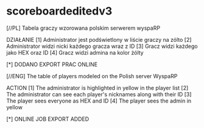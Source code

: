 # scoreboardeditedv3
[//PL]
Tabela graczy wzorowana polskim serwerem wyspaRP

DZIAŁANIE
[1] Administrator jest podświetlony w liście graczy na zólto 
[2] Administrator widzi nicki każdego gracza wraz z ID
[3] Gracz widzi każdego jako HEX oraz ID 
[4] Gracz widzi admina na kolor żólty

[*] DODANO EXPORT PRAC ONLINE

[//ENG]
The table of players modeled on the Polish server WyspaRP

ACTION
[1] The administrator is highlighted in yellow in the player list
[2] The administrator can see each player's nicknames along with their ID
[3] The player sees everyone as HEX and ID
[4] The player sees the admin in yellow


[*] ONLINE JOB EXPORT ADDED
